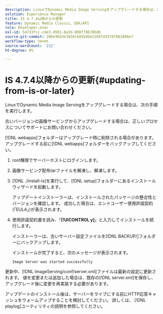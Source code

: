 ```yaml
---
description: LinuxでDynamic Media Image Servingをアップグレードする場合は、次の手順を実行します。
solution: Experience Manager
title: IS 4.7.4以降からの更新
feature: Dynamic Media Classic、SDK/API
role: Developer,User
exl-id: 54733fcc-c4e3-4501-8a3d-000778678bdb
source-git-commit: 206e4643e3926cb85b4be2189743578f88180be7
workflow-type: tm+mt
source-wordcount: '212'
ht-degree: 0%

---
```


# IS 4.7.4以降からの更新{#updating-from-is-or-later}

LinuxでDynamic Media Image Servingをアップグレードする場合は、次の手順を実行します。

古いバージョンの画像サービングからアップグレードする場合は、正しいプロセスについてサポートにお問い合わせください。

[!DNL webapps]フォルダーはアップグレード時に削除される場合があります。 アップグレードする前に[!DNL webapps]フォルダーをバックアップしてください。

1. root権限でサーバーホストにログインします。
1. 画像サービング配布tarファイルを解凍し、解凍します。
1. [!DNL ./install-is]を実行して、[!DNL setup]フォルダーにあるインストールウィザードを起動します。

   アップデートインストーラーは、インストールされたパッケージの整合性とバージョンを確認します。 成功した場合は、エンドユーザー使用許諾契約(「EULA」)が表示されます。
1. 使用許諾契約書を読み、「**[!UICONTROL y]**」と入力してインストールを続行します。

   インストーラーは、古いサーバー設定ファイルを[!DNL BACKUP/]フォルダーにバックアップします。

   インストールが完了すると、次のメッセージが表示されます。

   `Image Server was started successfully`

更新中、[!DNL ImageServing/conf/server.xml]ファイルは最新の設定に更新されます。 値を変更または追加した場合は、既存の[!DNL server.xml]を保存し、アップグレード後に変更を再実装する必要があります。

アップデートのインストール後は、サーバーをライブにする前にHTTP応答キャッシュをウォームアップすることを検討してください。 詳しくは、 [!DNL playlog]ユーティリティの説明を参照してください。
